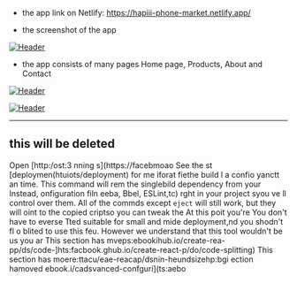
- the app link on Netlify: https://hapiii-phone-market.netlify.app/

-  the screenshot of the app

[![Header](https://res.cloudinary.com/hapiii/image/upload/v1668615299/react-apps/skkmusj7q4drfdzqfyqa.png)](https://some-url.dev/)


- the app consists of many pages Home page, Products, About and Contact


[![Header](https://res.cloudinary.com/hapiii/image/upload/v1668716003/react-apps/eot8rwmvg8foqxvqeflc.png)](https://some-url.dev/)


[![Header](https://res.cloudinary.com/hapiii/image/upload/v1668716003/react-apps/enqhe2bcx13nxvfjucuw.png)](https://some-url.dev/)


-------------------------------------------------------------------
this will be deleted
---------------------------------------------------------------------
Open [http:/ost:3
nning s](https://facebmoao
See the st [deploymen(htuiots/deployment) for me iforat
fiethe build l a confio yanctt an time. This command will rem the singlebild dependency from your 
Instead, onfiguration filn eeba, Bbel, ESLint,tc) rght in your project syou ve ll control over them. All of the commds except `eject` will still work, but they will oint to the copied criptso you can tweak the At this poit you're 
You don't have to everse  Tted suitable for small and mide deployment,nd you shodn't fl o blited to use this feu. However we understand that this tool wouldn't be us you ar
This section has mveps:ebookihub.io/create-rea-pp/ds/code-]hts:facbook.ghub.io/create-react-p/do/code-splitting)
This section has moere:ttacu/eae-reacap/dsnin-heundsizehp:bgi
ection hamoved ebook.i/cadsvanced-confguri](ts:aebo
